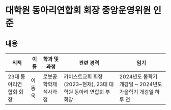 대학원 동아리연합회 회장 중앙운영위원 인준
===

## 내용 
| 직책 | 이름 | 학과 및 과정 | 관련 경력 | 임기 |
|---|---|---|---|---|
| 23대 동아리연합회 회장 | 이동욱 | 로봇공학학제 석사과정 | 카이스트교회 회장 (2023~현재), 23대 대학원 동아리 연합회 부회장 | 2024년도 봄학기 개강일 ~ 2024년도 가을학기 개강일 하루 전 |
